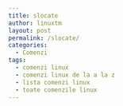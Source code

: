 ```yaml
---
title: slocate
author: linuxtm
layout: post
permalink: /slocate/
categories:
  - Comenzi
tags:
  - comenzi linux
  - comenzi linux de la a la z
  - lista comenzi linux
  - toate comenzile linux
---
```

